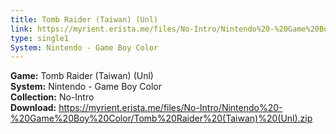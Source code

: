 ```yaml
---
title: Tomb Raider (Taiwan) (Unl)
link: https://myrient.erista.me/files/No-Intro/Nintendo%20-%20Game%20Boy%20Color/Tomb%20Raider%20(Taiwan)%20(Unl).zip
type: single1
System: Nintendo - Game Boy Color
---
```

<b>Game:</b> Tomb Raider (Taiwan) (Unl)<br>
<b>System:</b> Nintendo - Game Boy Color<br>
<b>Collection:</b> No-Intro<br>
<b>Download:</b> https://myrient.erista.me/files/No-Intro/Nintendo%20-%20Game%20Boy%20Color/Tomb%20Raider%20(Taiwan)%20(Unl).zip